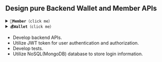 
## Design pure Backend Wallet and Member APIs
<details>
<summary><code><b>👤Member</b>（click me）</code></summary>

* C -> 註冊, 登入
* R -> 查詢會員資料
* U -> 更新資料
* D -> 停用, 凍結
</details>

<details>
<summary><code><b>💰Wallet</b>（click me）</code></summary>

* C -> 開戶
* R -> 查詢餘額, 交易紀錄
* U -> 存款, 提款, 轉帳
* D -> 停用, 凍結
</details>

* Develop backend APIs.
* Utilize JWT token for user authentication and authorization.
* Develop tests.
* Utilize NoSQL(MongoDB) database to store login information.